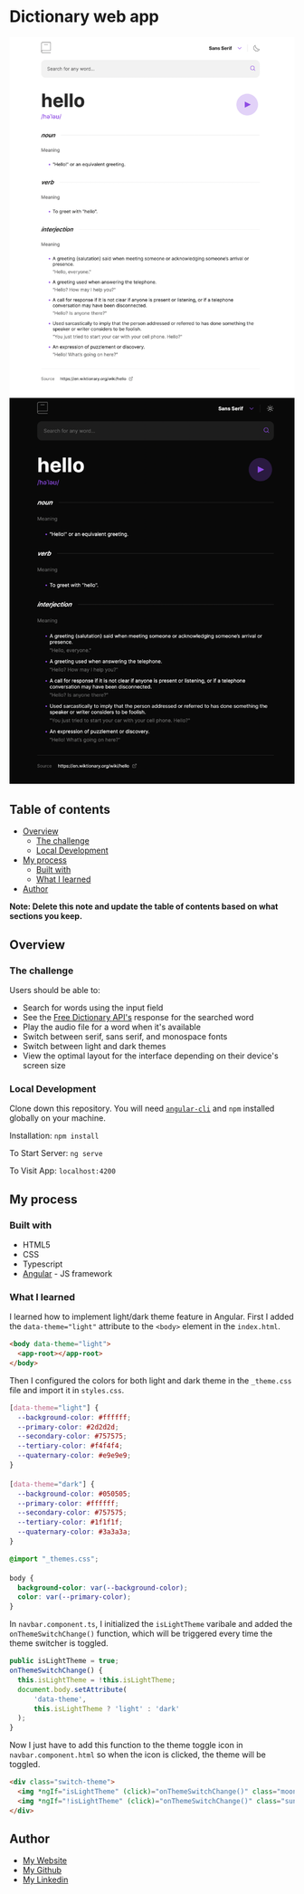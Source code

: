 # Dictionary web app

![](./src/assets/light.png)
![](./src/assets/dark.png)

## Table of contents

- [Overview](#overview)
  - [The challenge](#the-challenge)
  - [Local Development](#local-development)
- [My process](#my-process)
  - [Built with](#built-with)
  - [What I learned](#what-i-learned)
- [Author](#author)

**Note: Delete this note and update the table of contents based on what sections you keep.**

## Overview

### The challenge

Users should be able to:

- Search for words using the input field
- See the [Free Dictionary API's](https://dictionaryapi.dev/) response for the searched word
- Play the audio file for a word when it's available
- Switch between serif, sans serif, and monospace fonts
- Switch between light and dark themes
- View the optimal layout for the interface depending on their device's screen size

### Local Development

Clone down this repository. You will need [`angular-cli`](https://angular.io/cli) and `npm` installed globally on your machine.

Installation:
`npm install`

To Start Server:
`ng serve`

To Visit App:
`localhost:4200`

## My process

### Built with

- HTML5
- CSS
- Typescript
- [Angular](https://angular.io/) - JS framework

### What I learned

I learned how to implement light/dark theme feature in Angular.
First I added the `data-theme="light"` attribute to the `<body>` element in the `index.html`.

```html
<body data-theme="light">
  <app-root></app-root>
</body>
```

Then I configured the colors for both light and dark theme in the `_theme.css` file and import it in `styles.css`.

```css
[data-theme="light"] {
  --background-color: #ffffff;
  --primary-color: #2d2d2d;
  --secondary-color: #757575;
  --tertiary-color: #f4f4f4;
  --quaternary-color: #e9e9e9;
}

[data-theme="dark"] {
  --background-color: #050505;
  --primary-color: #ffffff;
  --secondary-color: #757575;
  --tertiary-color: #1f1f1f;
  --quaternary-color: #3a3a3a;
}
```

```css
@import "_themes.css";

body {
  background-color: var(--background-color);
  color: var(--primary-color);
}
```

In `navbar.component.ts`, I initialized the `isLightTheme` varibale and added the `onThemeSwitchChange()` function, which will be triggered every time the theme switcher is toggled.

```js
public isLightTheme = true;
onThemeSwitchChange() {
  this.isLightTheme = !this.isLightTheme;
  document.body.setAttribute(
      'data-theme',
      this.isLightTheme ? 'light' : 'dark'
  );
}
```

Now I just have to add this function to the theme toggle icon in `navbar.component.html` so when the icon is clicked, the theme will be toggled.

```html
<div class="switch-theme">
  <img *ngIf="isLightTheme" (click)="onThemeSwitchChange()" class="moon" src="../../assets/images/icon-moon.svg" alt="moon" />
  <img *ngIf="!isLightTheme" (click)="onThemeSwitchChange()" class="sun" src="../../assets/images/icon-sun.svg" alt="sun" />
</div>
```

## Author

- [My Website](https://www.henrychon.com/)
- [My Github](https://github.com/chonhenry)
- [My Linkedin](https://www.linkedin.com/in/chonhenry/)
